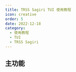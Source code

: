 ```yaml
---
title: TRSS Sagiri TUI 使用教程
icon: creative
order: 5
date: 2022-12-18
category:
  - 使用教程
  - TUI
  - TRSS Sagiri
---
```


## 主功能
